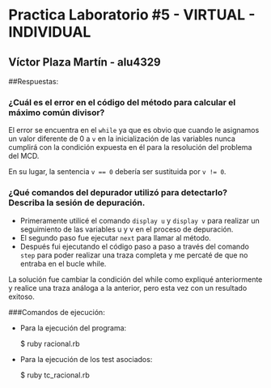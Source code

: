 # Practica Laboratorio #5 - VIRTUAL - INDIVIDUAL

## Víctor Plaza Martín - alu4329

##Respuestas:

### ¿Cuál es el error en el código del método para calcular el máximo común divisor?

El error se encuentra en el `while` ya que es obvio que cuando le asignamos un valor diferente de 0 a `v` en la inicialización de las variables nunca cumplirá con la condición expuesta en él para la resolución del problema del MCD.

En su lugar, la sentencia `v == 0` debería ser sustituida por `v != 0`.


### ¿Qué comandos del depurador utilizó para detectarlo? Describa la sesión de depuración.

* Primeramente utilicé el comando `display u` y `display v` para realizar un seguimiento de las variables u y v en el proceso de depuración.
* El segundo paso fue ejecutar `next` para llamar al método.
* Después fui ejecutando el código paso a paso a través del comando `step` para poder realizar una traza completa y me percaté de que no entraba en el bucle while.


La solución fue cambiar la condición del while como expliqué anteriormente y realice una traza análoga a la anterior, pero esta vez con un resultado exitoso.


###Comandos de ejecución:

* Para la ejecución del programa:

	$ ruby racional.rb

* Para la ejecución de los test asociados:

	$ ruby tc_racional.rb
